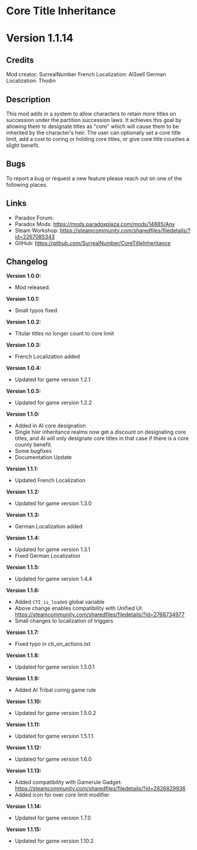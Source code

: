 # Core Title Inheritance

# Version 1.1.14

## Credits
Mod creator: SurrealNumber
French Localization: Al3xell
German Localization: Thodin

## Description
This mod adds in a system to allow characters to retain more titles on succession under the partition succession laws. It achieves this goal by allowing them to designate titles as "core" which will cause them to be inherited by the character's heir. The user can optionally set a core title limit, add a cost to coring or holding core titles, or give core title counties a slight benefit.

## Bugs
To report a bug or request a new feature please reach out on one of the following places.


## Links
- Paradox Forum:
- Paradox Mods: https://mods.paradoxplaza.com/mods/14885/Any
- Steam Workshop: https://steamcommunity.com/sharedfiles/filedetails/?id=2267085343
- GitHub: https://github.com/SurrealNumber/CoreTitleInheritance

## Changelog

**Version 1.0.0:**
- Mod released.

**Version 1.0.1:**
- Small typos fixed

**Version 1.0.2:**
- Titular titles no longer count to core limit

**Version 1.0.3:**
- French Localization added

**Version 1.0.4:**
- Updated for game version 1.2.1

**Version 1.0.5:**
- Updated for game version 1.2.2

**Version 1.1.0:**
- Added in AI core designation
- Single hier inheritance realms now get a discount on designating core titles, and AI will only designate core titles in that case if there is a core county benefit.
- Some bugfixes
- Documentation Update

**Version 1.1.1:**
- Updated French Localization

**Version 1.1.2:**
- Updated for game version 1.3.0

**Version 1.1.3:**
- German Localization added

**Version 1.1.4:**
- Updated for game version 1.3.1
- Fixed German Localization

**Version 1.1.5:**
- Updated for game version 1.4.4

**Version 1.1.6:**
- Added `CTI_is_loaded` global variable
- Above change enables compatibility with Unified UI: https://steamcommunity.com/sharedfiles/filedetails/?id=2768734977
- Small changes to localization of triggers

**Version 1.1.7:**
- Fixed typo in cti_on_actions.txt

**Version 1.1.8:**
- Updated for game version 1.5.0.1

**Version 1.1.9:**
- Added AI Tribal coring game rule

**Version 1.1.10:**
- Updated for game version 1.5.0.2

**Version 1.1.11:**
- Updated for game version 1.5.1.1

**Version 1.1.12:**
- Updated for game version 1.6.0

**Version 1.1.13:**
- Added compatibility with Gamerule Gadget: https://steamcommunity.com/sharedfiles/filedetails/?id=2826829936
- Added icon for over core limit modifier

**Version 1.1.14:**
- Updated for game version 1.7.0

**Version 1.1.15:**
- Updated for game version 1.10.2